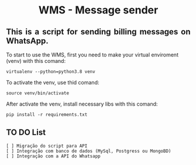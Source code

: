 <h1 align="center">WMS - Message sender</h1>

<h2 align="justify"> This is a script for sending billing messages on WhatsApp. </h2>

To start to use the WMS, first you need to make your virtual enviroment (venv) with this comand:

``` virtualenv --python=python3.8 venv ```

To activate the venv, use thid comand:

``` source venv/bin/activate ```

After activate the venv, install necessary libs with this comand:

``` pip install -r requirements.txt ```


<h2> TO DO List</h2>

    [ ] Migração do script para API
    [ ] Integração com banco de dados (MySql, Postgress ou MongoBD)
    [ ] Integração com a API do Whatsapp